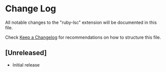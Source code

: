# Change Log
All notable changes to the "ruby-lsc" extension will be documented in this file.

Check [Keep a Changelog](http://keepachangelog.com/) for recommendations on how to structure this file.

## [Unreleased]
- Initial release